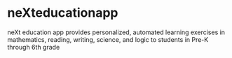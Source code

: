 # neXteducationapp
neXt education app provides personalized, automated learning exercises in mathematics, reading, writing, science, and logic to students in Pre-K through 6th grade
